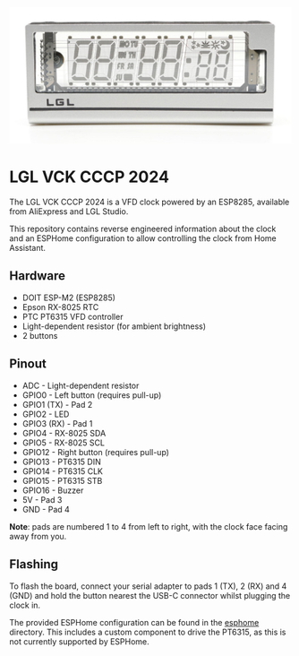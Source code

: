 ![Photo of LGL VCK CCCP 2024 clock](images/clock.jpg)

# LGL VCK CCCP 2024
The LGL VCK CCCP 2024 is a VFD clock powered by an ESP8285, available from AliExpress and LGL Studio.

This repository contains reverse engineered information about the clock and an ESPHome configuration to allow controlling the clock from Home Assistant.

## Hardware
* DOIT ESP-M2 (ESP8285)
* Epson RX-8025 RTC
* PTC PT6315 VFD controller
* Light-dependent resistor (for ambient brightness)
* 2 buttons

## Pinout
* ADC - Light-dependent resistor
* GPIO0 - Left button (requires pull-up)
* GPIO1 (TX) - Pad 2
* GPIO2 - LED
* GPIO3 (RX) - Pad 1
* GPIO4 - RX-8025 SDA
* GPIO5 - RX-8025 SCL
* GPIO12 - Right button (requires pull-up)
* GPIO13 - PT6315 DIN
* GPIO14 - PT6315 CLK
* GPIO15 - PT6315 STB
* GPIO16 - Buzzer
* 5V - Pad 3
* GND - Pad 4

**Note**: pads are numbered 1 to 4 from left to right, with the clock face facing away from you.

## Flashing
To flash the board, connect your serial adapter to pads 1 (TX), 2 (RX) and 4 (GND) and hold the button nearest the USB-C connector whilst plugging the clock in.

The provided ESPHome configuration can be found in the [esphome](esphome) directory. This includes a custom component to drive the PT6315, as this is not currently supported by ESPHome.

